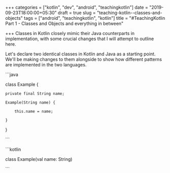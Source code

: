 +++
categories = ["kotlin", "dev", "android", "teachingkotlin"]
date = "2019-09-23T18:00:00+05:30"
draft = true
slug = "teaching-kotlin--classes-and-objects"
tags = ["android", "teachingkotlin", "kotlin"]
title = "#TeachingKotlin Part 1 - Classes and Objects and everything in between"

+++
Classes in Kotlin closely mimic their Java counterparts in implementation, with some crucial changes that I will attempt to outline here.

Let's declare two identical classes in Kotlin and Java as a starting point. We'll be making changes to them alongside to show how different patterns are implemented in the two languages.

\`\`\`java

class Example {

    private final String name;

    Example(String name) {

        this.name = name;

    }

}

\`\`\`  
  
\`\`\`kotlin

class Example(val name: String)

\`\`\`